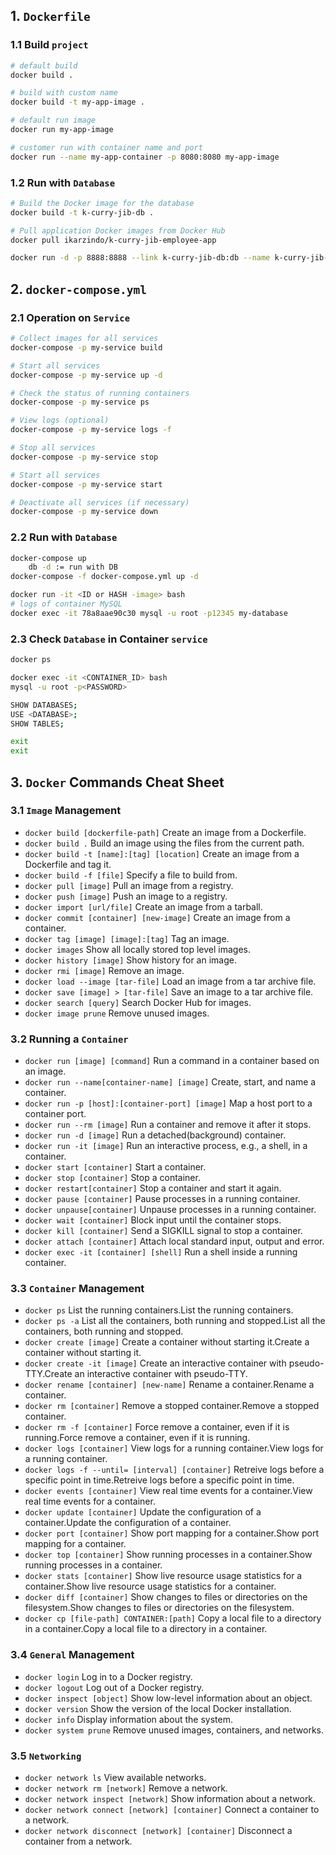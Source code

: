 ## 1. `Dockerfile`

### 1.1 Build `project`

```bash
# default build 
docker build .

# build with custom name
docker build -t my-app-image .

# default run image
docker run my-app-image

# customer run with container name and port
docker run --name my-app-container -p 8080:8080 my-app-image
```

### 1.2 Run with `Database`

```bash
# Build the Docker image for the database
docker build -t k-curry-jib-db .

# Pull application Docker images from Docker Hub
docker pull ikarzindo/k-curry-jib-employee-app

docker run -d -p 8888:8888 --link k-curry-jib-db:db --name k-curry-jib-employee --restart always ikarzindo/k-curry-jib-employee-app
```

## 2. `docker-compose.yml`

### 2.1 Operation on `Service`

```bash
# Collect images for all services
docker-compose -p my-service build

# Start all services
docker-compose -p my-service up -d

# Check the status of running containers
docker-compose -p my-service ps

# View logs (optional)
docker-compose -p my-service logs -f

# Stop all services
docker-compose -p my-service stop

# Start all services
docker-compose -p my-service start

# Deactivate all services (if necessary)
docker-compose -p my-service down
```

### 2.2 Run with `Database`

```bash
docker-compose up
    db -d := run with DB
docker-compose -f docker-compose.yml up -d

docker run -it <ID or HASH -image> bash
# logs of container MySQL
docker exec -it 78a8aae90c30 mysql -u root -p12345 my-database
```
 
### 2.3 Check `Database` in Container `service`
 
```bash
docker ps

docker exec -it <CONTAINER_ID> bash
mysql -u root -p<PASSWORD>

SHOW DATABASES;
USE <DATABASE>;
SHOW TABLES;

exit
exit
```

## 3. `Docker` Commands Cheat Sheet

### 3.1 `Image` Management

- `docker build [dockerfile-path]` Create an image from a Dockerfile.
- `docker build .` Build an image using the files from the current path.
- `docker build -t [name]:[tag] [location]` Create an image from a Dockerfile and tag it.
- `docker build -f [file]` Specify a file to build from.
- `docker pull [image]` Pull an image from a registry.
- `docker push [image]` Push an image to a registry.
- `docker import [url/file]` Create an image from a tarball.
- `docker commit [container] [new-image]` Create an image from a container.
- `docker tag [image] [image]:[tag]` Tag an image.
- `docker images` Show all locally stored top level images.
- `docker history [image]` Show history for an image.
- `docker rmi [image]` Remove an image.
- `docker load --image [tar-file]` Load an image from a tar archive file.
- `docker save [image] > [tar-file]` Save an image to a tar archive file.
- `docker search [query]` Search Docker Hub for images.
- `docker image prune` Remove unused images.

### 3.2 Running a `Container`

- `docker run [image] [command]` Run a command in a container based on an image.
- `docker run --name[container-name] [image]` Create, start, and name a container.
- `docker run -p [host]:[container-port] [image]` Map a host port to a container port.
- `docker run --rm [image]` Run a container and remove it after it stops.
- `docker run -d [image]` Run a detached(background) container.
- `docker run -it [image]` Run an interactive process, e.g., a shell, in a container.
- `docker start [container]` Start a container.
- `docker stop [container]` Stop a container.
- `docker restart[container]` Stop a container and start it again.
- `docker pause [container]` Pause processes in a running container.
- `docker unpause[container]` Unpause processes in a running container.
- `docker wait [container]` Block input until the container stops.
- `docker kill [container]` Send a SIGKILL signal to stop a container.
- `docker attach [container]` Attach local standard input, output and error.
- `docker exec -it [container] [shell]` Run a shell inside a running container.

### 3.3 `Container` Management

- `docker ps` List the running containers.List the running containers.
- `docker ps -a` List all the containers, both running and stopped.List all the containers, both running and stopped.
- `docker create [image]` Create a container without starting it.Create a container without starting it.
- `docker create -it [image]` Create an interactive container with pseudo-TTY.Create an interactive container with pseudo-TTY.
- `docker rename [container] [new-name]` Rename a container.Rename a container.
- `docker rm [container]` Remove a stopped container.Remove a stopped container.
- `docker rm -f [container]` Force remove a container, even if it is running.Force remove a container, even if it is running.
- `docker logs [container]` View logs for a running container.View logs for a running container.
- `docker logs -f --until= [interval] [container]` Retreive logs before a specific point in time.Retreive logs before a specific point in time.
- `docker events [container]` View real time events for a container.View real time events for a container.
- `docker update [container]` Update the configuration of a container.Update the configuration of a container.
- `docker port [container]` Show port mapping for a container.Show port mapping for a container.
- `docker top [container]` Show running processes in a container.Show running processes in a container.
- `docker stats [container]` Show live resource usage statistics for a container.Show live resource usage statistics for a container.
- `docker diff [container]` Show changes to files or directories on the filesystem.Show changes to files or directories on the filesystem.
- `docker cp [file-path] CONTAINER:[path]` Copy a local file to a directory in a container.Copy a local file to a directory in a container.

### 3.4 `General` Management

- `docker login` Log in to a Docker registry.
- `docker logout` Log out of a Docker registry.
- `docker inspect [object]` Show low-level information about an object.
- `docker version` Show the version of the local Docker installation.
- `docker info` Display information about the system.
- `docker system prune` Remove unused images, containers, and networks.

### 3.5 `Networking`

- `docker network ls` View available networks.
- `docker network rm [network]` Remove a network.
- `docker network inspect [network]` Show information about a network.
- `docker network connect [network] [container]` Connect a container to a network.
- `docker network disconnect [network] [container]` Disconnect a container from a network.